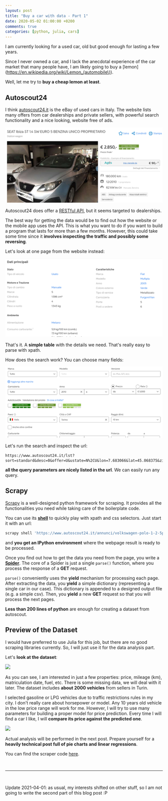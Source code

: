 ```yaml
---
layout: post
title: "Buy a car with data - Part 1"
date: 2020-05-02 01:00:00 +0200
comments: true
categories: [python, julia, cars]
---
```


I am currently looking for a used car, old but good enough for lasting a few years.

Since I never owned a car, and I lack the anecdotal experience of the car market that many people have, I am likely going to buy a [lemon](https://en.wikipedia.org/wiki/Lemon_(automobile\)).


Well, let me try to **buy a cheap lemon at least**.

## Autoscout24

I think [autoscout24.it](https://www.autoscout24.it/) is the eBay of used cars in Italy. The website lists many offers from car dealerships and private sellers, with powerful search functionality and a nice looking, website free of ads.

![](/images/autoscout0.png)

Autoscout24 does offer a [RESTful API](https://autoscout24.github.io/api/#introduction-listing-creation-api-upload), but it seems targeted to dealerships.

The best way for getting the data would be to find out how the website or the mobile app uses the API. This is what you want to do if you want to build a program that lasts for more than a few months. However, this could take some time since it **involves inspecting the traffic and possibly some reversing**.

Let's look at one page from the website instead:

![](/images/autoscout1.png)

That's it. A **simple table** with the details we need. That's really easy to parse with xpath.

How does the search work? You can choose many fields:

![](/images/autoscout2.png)

Let's run the search and inspect the url:

```
https://www.autoscout24.it/lst?sort=standard&desc=0&offer=U&ustate=N%2CU&lon=7.683066&lat=45.068375&zip=Torino&zipr=10&cy=I&priceto=5000&pricefrom=2500&kmto=200000&kmfrom=10000&fregfrom=2010&atype=C
```

**all the query parameters are nicely listed in the url**. We can easily run any query.

## Scrapy

[Scrapy](https://docs.scrapy.org/en/latest/intro/tutorial.html) is a well-designed python framework for scraping. It provides all the functionalities you need while taking care of the boilerplate code.

You can use its **[shell](https://docs.scrapy.org/en/latest/topics/shell.html)** to quickly play with xpath and css selectors. Just start it with an url:

```bash
scrapy shell 'https://www.autoscout24.it/annunci/volkswagen-polo-1-2-5p-trendline-benzina-nero-9c1c630f-ce6a-4d3a-b81b-be36702e318b'
```

and **you get an IPython environment** where the webpage result is ready to be processed.

Once you find out how to get the data you need from the page, you write a **[Spider](https://docs.scrapy.org/en/latest/topics/spiders.html)**. The core of a Spider is just a single ```parse()``` function, where you process the response of a **GET** request.

```parse()``` conveniently uses the **yield** mechanism for processing each page. After extracting the data, you **yield** a simple dictionary (representing a single car in our case). This dictionary is appended to a designed output file (e.g. a simple csv).
Then, you **yield** a new **GET** request so that you will process the next pages.

**Less than 200 lines of python** are enough for creating a dataset from autoscout.

## Preview of the Dataset

I would have preferred to use Julia for this job, but there are no good scraping libraries currently. So, I will just use it for the data analysis part.

Let's **look at the dataset**:

![](/images/autoscout3.png)

As you can see, I am interested in just a few properties: price, mileage (km), matriculation date, fuel, etc. There is some missing data, we will deal with it later. The dataset includes **about 2000 vehicles** from sellers in Turin.

I selected gasoline or LPG vehicles due to traffic restrictions rules in my city. I don't really care about horsepower or model. Any 10 years old vehicle in the low price range will work for me. However, I will try to use many parameters for building a proper model for price prediction. Every time I will find a car I like, I will **compare its price against the predicted one**.

![](/images/autoscout4.jpg)

Actual analysis will be performed in the next post. Prepare yourself for a **heavily technical post full of pie charts and linear regressions**.


You can find the scraper code [here](https://github.com/clynamen/car_purchase).

<br/>

---

<br/>

Update 2021-04-01: as usual, my interests shifted on other stuff, so I am not going to write the second part of this blog post :P
